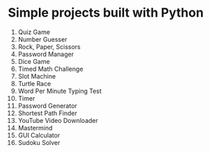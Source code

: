 # Simple projects built with Python

1. Quiz Game
2. Number Guesser
3. Rock, Paper, Scissors
4. Password Manager
5. Dice Game
6. Timed Math Challenge
7. Slot Machine
8. Turtle Race
9. Word Per Minute Typing Test
10. Timer
11. Password Generator
12. Shortest Path Finder
13. YouTube Video Downloader
14. Mastermind
15. GUI Calculator
16. Sudoku Solver
